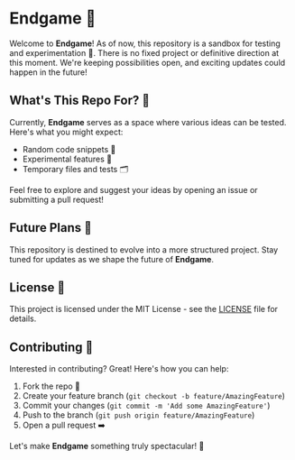 # Endgame 🌌

Welcome to **Endgame**! As of now, this repository is a sandbox for testing and experimentation 🧪. There is no fixed project or definitive direction at this moment. We're keeping possibilities open, and exciting updates could happen in the future! 

## What's This Repo For? 🤔

Currently, **Endgame** serves as a space where various ideas can be tested. Here's what you might expect:
- Random code snippets 📜
- Experimental features 🚀
- Temporary files and tests 🗂️

Feel free to explore and suggest your ideas by opening an issue or submitting a pull request!

## Future Plans 🔮

This repository is destined to evolve into a more structured project. Stay tuned for updates as we shape the future of **Endgame**.

## License 📄

This project is licensed under the MIT License - see the [LICENSE](LICENSE) file for details.

## Contributing 🤝

Interested in contributing? Great! Here's how you can help:
1. Fork the repo 🍴
2. Create your feature branch (`git checkout -b feature/AmazingFeature`)
3. Commit your changes (`git commit -m 'Add some AmazingFeature'`)
4. Push to the branch (`git push origin feature/AmazingFeature`)
5. Open a pull request ➡️

Let's make **Endgame** something truly spectacular! 🌟

